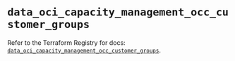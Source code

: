 # `data_oci_capacity_management_occ_customer_groups`

Refer to the Terraform Registry for docs: [`data_oci_capacity_management_occ_customer_groups`](https://registry.terraform.io/providers/oracle/oci/6.18.0/docs/data-sources/capacity_management_occ_customer_groups).
